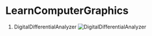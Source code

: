 # LearnComputerGraphics
1. DigitalDifferentialAnalyzer
![DigitalDifferentialAnalyzer](https://cdn.jsdelivr.net/gh/wineee/MarkDownPIC@master/img/af1509e985bef4039c3204a87831edd5.png)
